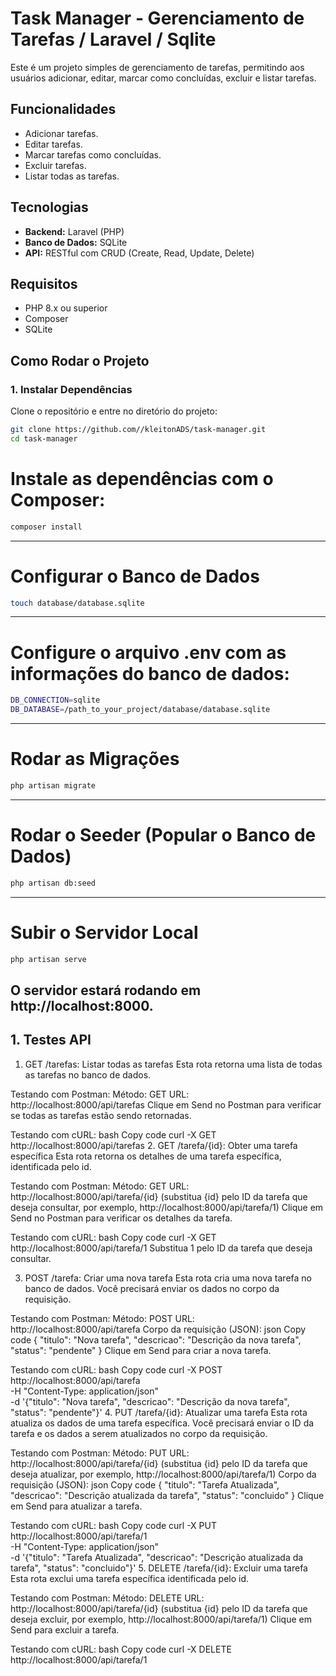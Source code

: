 # Task Manager - Gerenciamento de Tarefas / Laravel / Sqlite

Este é um projeto simples de gerenciamento de tarefas, permitindo aos usuários adicionar, editar, marcar como concluídas, excluir e listar tarefas.

## Funcionalidades

- Adicionar tarefas.
- Editar tarefas.
- Marcar tarefas como concluídas.
- Excluir tarefas.
- Listar todas as tarefas.

## Tecnologias

- **Backend:** Laravel (PHP)
- **Banco de Dados:** SQLite
- **API:** RESTful com CRUD (Create, Read, Update, Delete)

## Requisitos

- PHP 8.x ou superior
- Composer
- SQLite

## Como Rodar o Projeto

### 1. Instalar Dependências

Clone o repositório e entre no diretório do projeto:

```bash
git clone https://github.com//kleitonADS/task-manager.git
cd task-manager
```



# Instale as dependências com o Composer:
```bash
composer install
```

---

# Configurar o Banco de Dados
```bash
touch database/database.sqlite

```

---

# Configure o arquivo .env com as informações do banco de dados:
```bash
DB_CONNECTION=sqlite
DB_DATABASE=/path_to_your_project/database/database.sqlite

```

---

# Rodar as Migrações
```bash
php artisan migrate

```

---


# Rodar o Seeder (Popular o Banco de Dados)
```bash
php artisan db:seed

```
---

# Subir o Servidor Local
```bash
php artisan serve


```
O servidor estará rodando em http://localhost:8000.
---

## 1. Testes API
1. GET /tarefas: Listar todas as tarefas
Esta rota retorna uma lista de todas as tarefas no banco de dados.

Testando com Postman:
Método: GET
URL: http://localhost:8000/api/tarefas
Clique em Send no Postman para verificar se todas as tarefas estão sendo retornadas.

Testando com cURL:
bash
Copy code
curl -X GET http://localhost:8000/api/tarefas
2. GET /tarefa/{id}: Obter uma tarefa específica
Esta rota retorna os detalhes de uma tarefa específica, identificada pelo id.

Testando com Postman:
Método: GET
URL: http://localhost:8000/api/tarefa/{id} (substitua {id} pelo ID da tarefa que deseja consultar, por exemplo, http://localhost:8000/api/tarefa/1)
Clique em Send no Postman para verificar os detalhes da tarefa.

Testando com cURL:
bash
Copy code
curl -X GET http://localhost:8000/api/tarefa/1
Substitua 1 pelo ID da tarefa que deseja consultar.

3. POST /tarefa: Criar uma nova tarefa
Esta rota cria uma nova tarefa no banco de dados. Você precisará enviar os dados no corpo da requisição.

Testando com Postman:
Método: POST
URL: http://localhost:8000/api/tarefa
Corpo da requisição (JSON):
json
Copy code
{
    "titulo": "Nova tarefa",
    "descricao": "Descrição da nova tarefa",
    "status": "pendente"
}
Clique em Send para criar a nova tarefa.

Testando com cURL:
bash
Copy code
curl -X POST http://localhost:8000/api/tarefa \
-H "Content-Type: application/json" \
-d '{"titulo": "Nova tarefa", "descricao": "Descrição da nova tarefa", "status": "pendente"}'
4. PUT /tarefa/{id}: Atualizar uma tarefa
Esta rota atualiza os dados de uma tarefa específica. Você precisará enviar o ID da tarefa e os dados a serem atualizados no corpo da requisição.

Testando com Postman:
Método: PUT
URL: http://localhost:8000/api/tarefa/{id} (substitua {id} pelo ID da tarefa que deseja atualizar, por exemplo, http://localhost:8000/api/tarefa/1)
Corpo da requisição (JSON):
json
Copy code
{
    "titulo": "Tarefa Atualizada",
    "descricao": "Descrição atualizada da tarefa",
    "status": "concluido"
}
Clique em Send para atualizar a tarefa.

Testando com cURL:
bash
Copy code
curl -X PUT http://localhost:8000/api/tarefa/1 \
-H "Content-Type: application/json" \
-d '{"titulo": "Tarefa Atualizada", "descricao": "Descrição atualizada da tarefa", "status": "concluido"}'
5. DELETE /tarefa/{id}: Excluir uma tarefa
Esta rota exclui uma tarefa específica identificada pelo id.

Testando com Postman:
Método: DELETE
URL: http://localhost:8000/api/tarefa/{id} (substitua {id} pelo ID da tarefa que deseja excluir, por exemplo, http://localhost:8000/api/tarefa/1)
Clique em Send para excluir a tarefa.

Testando com cURL:
bash
Copy code
curl -X DELETE http://localhost:8000/api/tarefa/1

